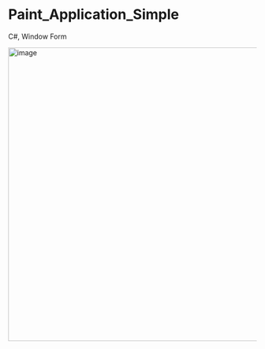 # Paint_Application_Simple
C#, Window Form

<img width="595" alt="image" src="https://github.com/hniloablingg/Paint_Application_Simple/assets/155095211/10200b8a-3446-420e-85e2-cca004419835">
